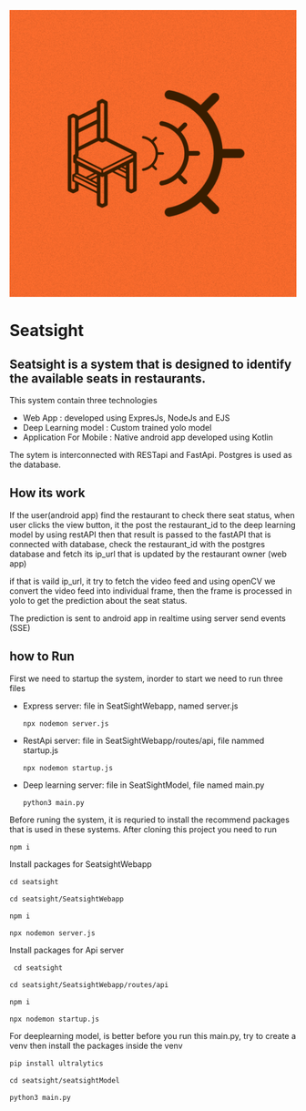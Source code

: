 ![Seatsight Logo](SeatsightWebApp/public/img/seatsight.png)
# Seatsight
## Seatsight is a system that is designed to identify the available seats in restaurants. 
This system contain three technologies
- Web App : developed using ExpresJs, NodeJs and EJS
- Deep Learning model : Custom trained yolo model
- Application For Mobile : Native android app developed using Kotlin

The sytem is interconnected with RESTapi and FastApi. Postgres is used as the database.

## How its work
If the user(android app) find the restaurant to check there seat status, when user clicks the view button, it the post the restaurant_id to the deep learning model by using restAPI
then that result is passed to the fastAPI that is connected with database, check the restaurant_id with the postgres database and fetch its ip_url that is updated by the restaurant owner (web app)

if that is vaild ip_url, it try to fetch the video feed and using openCV we convert the video feed into individual frame, then the frame is processed in yolo to get the prediction about the
seat status.

The prediction is sent to android app in realtime using server send events (SSE)


## how to Run

First we need to startup the system, inorder to start we need to run three files
- Express server: file in SeatSightWebapp, named server.js
  ```
  npx nodemon server.js
  ```
- RestApi server: file in SeatSightWebapp/routes/api, file nammed startup.js
  ```
  npx nodemon startup.js
  ```
- Deep learning server: file in SeatSightModel, file named main.py
  ```
  python3 main.py
  ```

Before runing the system, it is requried to install the recommend packages that is used in these systems. After cloning this project you need to run
  ```
  npm i
  ```
Install packages for SeatsightWebapp
  ```
  cd seatsight
  ```
  ```
  cd seatsight/SeatsightWebapp
  ```
  ```
  npm i
  ```
  ```
  npx nodemon server.js
  ```
Install packages for Api server
 ```
  cd seatsight
  ```
  ```
  cd seatsight/SeatsightWebapp/routes/api
  ```
  ```
  npm i
  ```
  ```
  npx nodemon startup.js
  ```
For deeplearning model, is better before you run this main.py, try to create a venv then install the packages
inside the venv
  ```
 pip install ultralytics
  ```
  ```
  cd seatsight/seatsightModel
  ```
  ```
  python3 main.py
  ```


